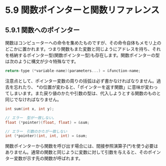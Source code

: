 # 5.9 関数ポインターと関数リファレンス

## 5.9.1 関数へのポインター
関数はコンピューターへの命令を集めたものですが、その命令自体もメモリ上のどこかに置かれます。つまり関数もまた変数と同じようにアドレスを持ち、それを格納するポインター型(関数ポインター型)も存在します。関数ポインターの型は次のように構文が少々特殊なです。

```C++
return-type (*variable-name)(parameters...) = &function-name;
```

注意点として、ポインター変数の周りの括弧は必ず書かなければなりません。過去を忘れたり、 *の位置が変わると、「ポインターを返す関数」に意味が変わってしまいます。また戻り値のかたや引数の型は、代入しようとする関数のものと同じでなければなりません。
```C++
int sum(int x, int y);

// エラー　型が一致しない。
float (*pointer)(float, float) = &sum;

// エラー　引数のかたが一致しない
int (*pointer)(int, int, int) = &sum;
```

関数ポインターから関数を呼び出す場合には、間接参照演算子(*)を使う必要はありません。通常の関数と同じように変数に対して引数を与えると、そのポインター変数が示す先の関数が呼ばれます。

